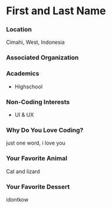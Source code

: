 # First and Last Name

### Location
Cimahi, West, Indonesia

### Associated Organization


### Academics
- Highschool 


### Non-Coding Interests
- UI & UX


### Why Do You Love Coding?
just one word, i love you

### Your Favorite Animal
Cat and lizard

### Your Favorite Dessert
idontkow